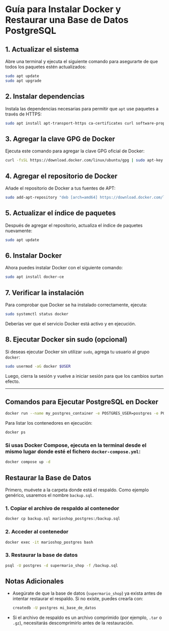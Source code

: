 
# Guía para Instalar Docker y Restaurar una Base de Datos PostgreSQL

## 1. Actualizar el sistema

Abre una terminal y ejecuta el siguiente comando para asegurarte de que todos los paquetes estén actualizados:

```bash
sudo apt update
sudo apt upgrade
```

## 2. Instalar dependencias

Instala las dependencias necesarias para permitir que `apt` use paquetes a través de HTTPS:

```bash
sudo apt install apt-transport-https ca-certificates curl software-properties-common
```

## 3. Agregar la clave GPG de Docker

Ejecuta este comando para agregar la clave GPG oficial de Docker:

```bash
curl -fsSL https://download.docker.com/linux/ubuntu/gpg | sudo apt-key add -
```
## 4. Agregar el repositorio de Docker

Añade el repositorio de Docker a tus fuentes de APT:

```bash
sudo add-apt-repository "deb [arch=amd64] https://download.docker.com/linux/ubuntu $(lsb_release -cs) stable"
```

## 5. Actualizar el índice de paquetes

Después de agregar el repositorio, actualiza el índice de paquetes nuevamente:

```bash
sudo apt update
```
## 6. Instalar Docker

Ahora puedes instalar Docker con el siguiente comando:

```bash
sudo apt install docker-ce
```
## 7. Verificar la instalación

Para comprobar que Docker se ha instalado correctamente, ejecuta:

```bash
sudo systemctl status docker
```
Deberías ver que el servicio Docker está activo y en ejecución.

## 8. Ejecutar Docker sin sudo (opcional)

Si deseas ejecutar Docker sin utilizar `sudo`, agrega tu usuario al grupo `docker`:
```bash
sudo usermod -aG docker $USER
```
Luego, cierra la sesión y vuelve a iniciar sesión para que los cambios surtan efecto.

----------

## Comandos para Ejecutar PostgreSQL en Docker

```bash
docker run --name my_postgres_container -e POSTGRES_USER=postgres -e POSTGRES_PASSWORD=postgres -e POSTGRES_DB=mario_shop_db -p 5432:5432 -v my_data_volume:/var/lib/postgresql/data -d postgres
```
Para listar los contenedores en ejecución:

```bash
docker ps
```
### Si usas Docker Compose, ejecuta en la terminal desde el mismo lugar donde esté el fichero `docker-compose.yml`:

```bash
docker compose up -d
```

## Restaurar la Base de Datos

Primero, muévete a la carpeta donde está el respaldo. Como ejemplo genérico, usaremos el nombre `backup.sql`.

### 1. Copiar el archivo de respaldo al contenedor

```bash
docker cp backup.sql marioshop_postgres:/backup.sql
```

### 2. Acceder al contenedor

```bash
docker exec -it marioshop_postgres bash 
```

### 3. Restaurar la base de datos

```bash
psql -U postgres -d supermario_shop -f /backup.sql
```
## Notas Adicionales

-   Asegúrate de que la base de datos (`supermario_shop`) ya exista antes de intentar restaurar el respaldo. Si no existe, puedes crearla con:
    
    ```bash
    createdb -U postgres mi_base_de_datos
    ```
-  Si el archivo de respaldo es un archivo comprimido (por ejemplo, `.tar` o `.gz`), necesitarás descomprimirlo antes de la restauración.